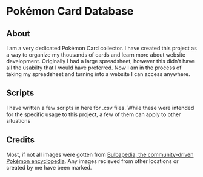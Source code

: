 # Pokémon Card Database

## About
I am a very dedicated Pokémon Card collector.
I have created this project as a way to organize my thousands of cards and learn more about website development.
Originally I had a large spreadsheet, however this didn't have all the usabilty that I would have preferred.
Now I am in the process of taking my spreadsheet and turning into a website I can access anywhere.

## Scripts
I have written a few scripts in here for .csv files.
While these were intended for the specific usage to this project, a few of them can apply to other situations

## Credits
Most, if not all images were gotten from [Bulbapedia, the community-driven Pokémon encyclopedia](https://bulbapedia.bulbagarden.net/wiki/Main_Page "Bulbapedia Homepage").
Any images recieved from other locations or created by me have been marked.
